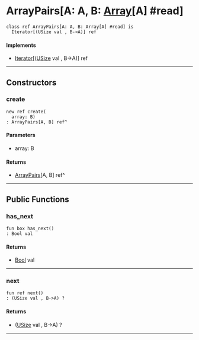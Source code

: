 # ArrayPairs\[A: A, B: [Array](builtin-Array)\[A\] #read\]

```pony
class ref ArrayPairs[A: A, B: Array[A] #read] is
  Iterator[(USize val , B->A)] ref
```

#### Implements

* [Iterator](builtin-Iterator)\[([USize](builtin-USize) val , B->A)\] ref

---

## Constructors

### create

```pony
new ref create(
  array: B)
: ArrayPairs[A, B] ref^
```
#### Parameters

*   array: B

#### Returns

* [ArrayPairs](builtin-ArrayPairs)\[A, B\] ref^

---

## Public Functions

### has_next

```pony
fun box has_next()
: Bool val
```

#### Returns

* [Bool](builtin-Bool) val

---

### next

```pony
fun ref next()
: (USize val , B->A) ?
```

#### Returns

* ([USize](builtin-USize) val , B->A) ?

---

